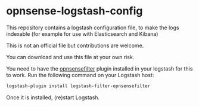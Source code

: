 # opnsense-logstash-config

This repository contains a logstash configuration file,
to make the logs indexable (for example for use with Elasticsearch and Kibana)

This is not an official file but contributions are welcome.

You can download and use this file at your own risk.

You need to have the
[opnsensefilter](https://github.com/fabianfrz/logstash-filter-opnsensefilter)
plugin installed in your logstash for this to work. Run the following command
on your Logstash host:

```sh
logstash-plugin install logstash-filter-opnsensefilter
```

Once it is installed, (re)start Logstash.
